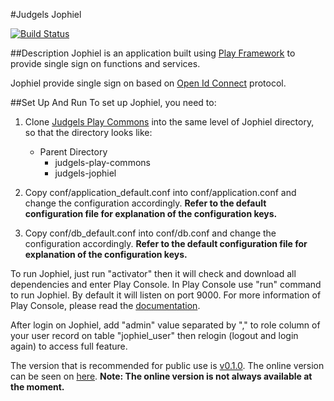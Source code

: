 #Judgels Jophiel

[![Build Status](https://travis-ci.org/ia-toki/judgels-jophiel.svg?branch=master)](https://travis-ci.org/ia-toki/judgels-jophiel)

##Description
Jophiel is an application built using [Play Framework](https://www.playframework.com/) to provide single sign on functions and services.

Jophiel provide single sign on based on [Open Id Connect](http://openid.net/connect/) protocol.

##Set Up And Run
To set up Jophiel, you need to:

1. Clone [Judgels Play Commons](https://github.com/ia-toki/judgels-play-commons) into the same level of Jophiel directory, so that the directory looks like:
    - Parent Directory
        - judgels-play-commons
        - judgels-jophiel

2. Copy conf/application_default.conf into conf/application.conf and change the configuration accordingly. **Refer to the default configuration file for explanation of the configuration keys.**

3. Copy conf/db_default.conf into conf/db.conf and change the configuration accordingly. **Refer to the default configuration file for explanation of the configuration keys.**

To run Jophiel, just run "activator" then it will check and download all dependencies and enter Play Console.
In Play Console use "run" command to run Jophiel. By default it will listen on port 9000. For more information of Play Console, please read the [documentation](https://www.playframework.com/documentation/2.3.x/PlayConsole).

After login on Jophiel, add "admin" value separated by "," to role column of your user record on table "jophiel_user" then relogin (logout and login again) to access full feature.

The version that is recommended for public use is [v0.1.0](https://github.com/ia-toki/judgels-jophiel/tree/v0.1.0). The online version can be seen on [here](http://sso.ia-toki.org). **Note: The online version is not always available at the moment.**
